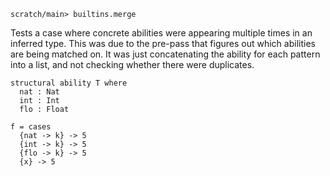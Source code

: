 ``` ucm :hide
scratch/main> builtins.merge
```

Tests a case where concrete abilities were appearing multiple times in an
inferred type. This was due to the pre-pass that figures out which abilities
are being matched on. It was just concatenating the ability for each pattern
into a list, and not checking whether there were duplicates.

``` unison
structural ability T where
  nat : Nat
  int : Int
  flo : Float

f = cases
  {nat -> k} -> 5
  {int -> k} -> 5
  {flo -> k} -> 5
  {x} -> 5
```
